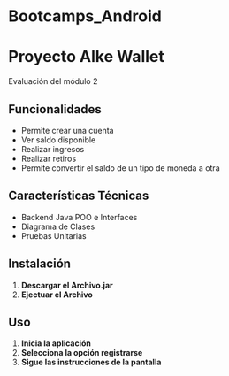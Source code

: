 # Bootcamps_Android

# Proyecto Alke Wallet

Evaluación del módulo 2

## Funcionalidades

- Permite crear una cuenta
- Ver saldo disponible
- Realizar ingresos
- Realizar retiros
- Permite convertir el saldo de un tipo de moneda a otra

## Características Técnicas

- Backend Java POO e Interfaces 
- Diagrama de Clases
- Pruebas Unitarias

## Instalación

1. **Descargar el Archivo.jar**
2. **Ejectuar el Archivo**

## Uso

1. **Inicia la aplicación**
2. **Selecciona la opción registrarse**
3. **Sigue las instrucciones de la pantalla**